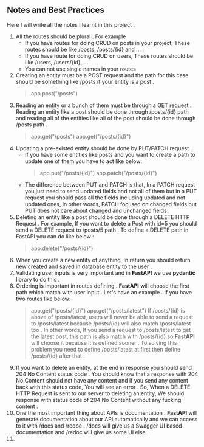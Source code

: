 ## Notes and Best Practices
Here I will write all the notes I learnt in this project . 

 1. All the routes should be plural . For example 
	 - If you have routes for doing CRUD on posts in your project, These routes should be like /posts, /posts/{id} and ... . 
	 - If you have route for doing CRUD on users, These routes should be like /users, /users/{id}, ...
	 - You can not use single names in your routes
 2. Creating an entity must be a POST request and the path for this case should be something like /posts if your entity is a post .
	> app.post("/posts")
 3. Reading an entity or a bunch of them must be through a GET request . Reading an entity like a post should be done through /posts/{id} path and reading all of the entities like all of the post should be done through /posts path .
	> app.get("/posts")
	> app.get("/posts/{id}")
 4. Updating a pre-existed entity should be done by PUT/PATCH request . 
	- If you have some entities like posts and you want to create a path to update one of them you have to act like below:
		> app.put("/posts/{id}")
		> app.patch("/posts/{id}")
	- The difference between PUT and PATCH is that, In a PATCH request you just need to send updated fields and not all of them but in a PUT request you should pass all the fields including updated and not updated ones, in other words, PATCH focused on changed fields but PUT does not care about changed and unchanged fields .
 5. Deleting an entity like a post should be done through a DELETE HTTP Request . For example, If you want to delete a Post with id=5 you should send a DELETE request to /posts/5 path . To define a DELETE path in FastAPI you can do like below :
	> app.delete("/posts/{id}")
 6. When you create a new entity of anything, In return you should return new created and saved in database entity to the user . 
 7. Validating user inputs is very important and in **FastAPI** we use **pydantic** library to do this . 
 8. Ordering is important in routes defining . **FastAPI** will choose the first path which match with user input . Let's have an example . If you have two routes like below:
	> app.get("/posts/{id}")
	> app.get("/posts/latest")
 If /posts/{id} is above of /posts/latest, users will never be able to send a request to /posts/latest because /posts/{id} will also match /posts/latest too . In other words, If you send a request to /posts/latest to get the latest post, this path is also match with /posts/{id} so **FastAPI** will choose it because it is defined sooner . To solving this problem you need to define /posts/latest at first then define /posts/{id} after that . 
 9. If you want to delete an entity, at the end in response you should send 204 No Content status code . You should know that a response with 204 No Content should not have any content and if you send any content back with this status code, You will see an error .
 So, When a DELETE HTTP Request is sent to our server to deleting an entity, We should response with status code of 204 No Content without any fucking content .
 10. One the most important thing about APIs is documentation . **FastAPI** will generate documentation about our API automatically and we can access to it with /docs and /redoc . /docs will give us a Swagger UI based documentation and /redoc will give us some UI else . 
 11. 